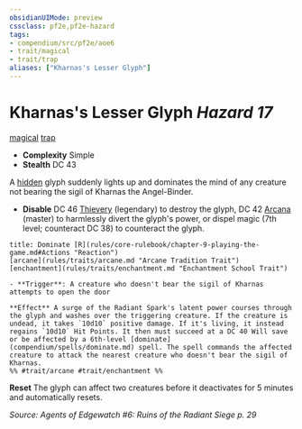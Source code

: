 ```yaml
---
obsidianUIMode: preview
cssclass: pf2e,pf2e-hazard
tags:
- compendium/src/pf2e/aoe6
- trait/magical
- trait/trap
aliases: ["Kharnas's Lesser Glyph"]
---
```

# Kharnas's Lesser Glyph *Hazard 17*  
[magical](rules/traits/magical.md "Magical Item Trait")  [trap](rules/traits/trap.md "Trap Hazard Trait")  

- **Complexity** Simple
- **Stealth** DC 43  

A [hidden](rules/conditions.md#Hidden) glyph suddenly lights up and dominates the mind of any creature not bearing the sigil of Kharnas the Angel-Binder.

- **Disable** DC 46 [Thievery](compendium/skills.md#Thievery) (legendary) to destroy the glyph, DC 42 [Arcana](compendium/skills.md#Arcana) (master) to harmlessly divert the glyph's power, or dispel magic (7th level; counteract DC 38) to counteract the glyph.  
     
```ad-embed-ability
title: Dominate [R](rules/core-rulebook/chapter-9-playing-the-game.md#Actions "Reaction")
[arcane](rules/traits/arcane.md "Arcane Tradition Trait")  [enchantment](rules/traits/enchantment.md "Enchantment School Trait")  

- **Trigger**: A creature who doesn't bear the sigil of Kharnas attempts to open the door

**Effect** A surge of the Radiant Spark's latent power courses through the glyph and washes over the triggering creature. If the creature is undead, it takes `10d10` positive damage. If it's living, it instead regains `10d10` Hit Points. It then must succeed at a DC 40 Will save or be affected by a 6th-level [dominate](compendium/spells/dominate.md) spell. The spell commands the affected creature to attack the nearest creature who doesn't bear the sigil of Kharnas.  
%% #trait/arcane #trait/enchantment %%
```

**Reset** The glyph can affect two creatures before it deactivates for 5 minutes and automatically resets.  

*Source: Agents of Edgewatch #6: Ruins of the Radiant Siege p. 29*